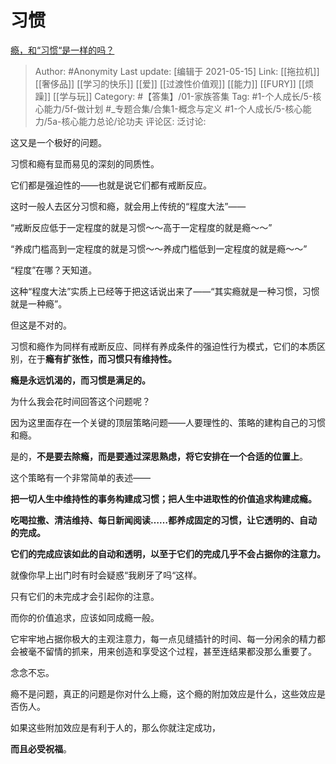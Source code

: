 # 习惯
[瘾，和“习惯“是一样的吗？](https://www.zhihu.com/question/22573936/answer/1320747151)

> Author: #Anonymity
> Last update: [编辑于 2021-05-15]
> Link: [[拖拉机]] [[奢侈品]] [[学习的快乐]] [[爱]] [[过渡性价值观]] [[能力]] [[FURY]] [[烦躁]] [[学与玩]]
> Category: #【答集】/01-家族答集
> Tag: #1-个人成长/5-核心能力/5f-做计划 #_专题合集/合集1-概念与定义 #1-个人成长/5-核心能力/5a-核心能力总论/论功夫
> 评论区:
> 泛讨论:

这又是一个极好的问题。

习惯和瘾有显而易见的深刻的同质性。

它们都是强迫性的——也就是说它们都有戒断反应。

这时一般人去区分习惯和瘾，就会用上传统的“程度大法”——

“戒断反应低于一定程度的就是习惯～～高于一定程度的就是瘾～～”

“养成门槛高到一定程度的就是习惯～～养成门槛低到一定程度的就是瘾～～”

“程度”在哪？天知道。

这种“程度大法”实质上已经等于把这话说出来了——“其实瘾就是一种习惯，习惯就是一种瘾”。

但这是不对的。

习惯和瘾作为同样有戒断反应、同样有养成条件的强迫性行为模式，它们的本质区别，在于**瘾有扩张性，而习惯只有维持性。**

**瘾是永远饥渴的，而习惯是满足的。**

为什么我会花时间回答这个问题呢？

因为这里面存在一个关键的顶层策略问题——人要理性的、策略的建构自己的习惯和瘾。

是的，**不是要去除瘾，而是要通过深思熟虑，将它安排在一个合适的位置上**。

这个策略有一个非常简单的表述——

**把一切人生中维持性的事务构建成习惯；把人生中进取性的价值追求构建成瘾。**

**吃喝拉撒、清洁维持、每日新闻阅读……都养成固定的习惯，让它透明的、自动的完成。**

**它们的完成应该如此的自动和透明，以至于它们的完成几乎不会占据你的注意力。**

就像你早上出门时有时会疑惑“我刷牙了吗“这样。

只有它们的未完成才会引起你的注意。

而你的价值追求，应该如同成瘾一般。

它牢牢地占据你极大的主观注意力，每一点见缝插针的时间、每一分闲余的精力都会被毫不留情的抓来，用来创造和享受这个过程，甚至连结果都没那么重要了。

念念不忘。

瘾不是问题，真正的问题是你对什么上瘾，这个瘾的附加效应是什么，这些效应是否伤人。

如果这些附加效应是有利于人的，那么你就注定成功，

**而且必受祝福**。
